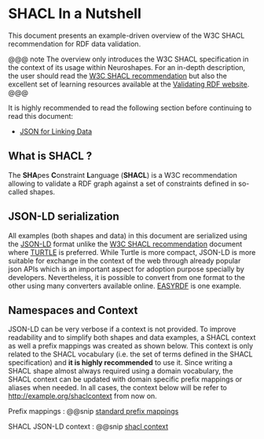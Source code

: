 
# SHACL In a Nutshell

This document presents an example-driven overview of the W3C SHACL recommendation for RDF data validation.

@@@ note
 The overview only introduces the W3C SHACL specification in the context of its usage within Neuroshapes. 
 For an in-depth description, the user should read the [W3C SHACL recommendation](https://www.w3.org/TR/shacl/) but also the excellent 
 set of learning resources available at the [Validating RDF website](http://www.validatingrdf.com/).
@@@




It is highly recommended to read the following section before continuing to read this document:

* [JSON for Linking Data]()

## What is SHACL ?

The **SHA**pes **C**onstraint **L**anguage (**SHACL**) is a W3C recommendation allowing to validate a RDF graph against a set of constraints defined in so-called shapes.



## JSON-LD serialization

All examples (both shapes and data) in this document are serialized using the [JSON-LD]() format unlike the [W3C SHACL recommendation](https://www.w3.org/TR/shacl/) document where [TURTLE](https://www.w3.org/TR/turtle/) is preferred.
While Turtle is more compact, JSON-LD is more suitable for exchange in the context of the web through already popular json APIs which is an important aspect for adoption purpose specially by developers.
Nevertheless, it is possible to convert from one format to the other using many converters available online. [EASYRDF](http://www.easyrdf.org/converter) is one example. 




## Namespaces and Context

JSON-LD can be very verbose if a context is not provided. To improve readability and to simplify both shapes and data examples, a SHACL context as well a prefix mappings was created as shown below.
This context is only related to the SHACL vocabulary (i.e. the set of terms defined in the SHACL specification) and **it is highly recommended** to use it.
Since writing a SHACL shape almost always required using a domain vocabulary, the SHACL context can be updated with domain specific prefix mappings or aliases when needed.
In all cases, the context below will be refer to http://example.org/shaclcontext from now on.

Prefix mappings
: @@snip [standard prefix mappings](../../../assets/contexts/nexus/core/shacl20170720/prefixmapings.md)

SHACL JSON-LD context
: @@snip [shacl context](../../../assets/contexts/nexus/core/shacl20170720/v0.1.0.json)
